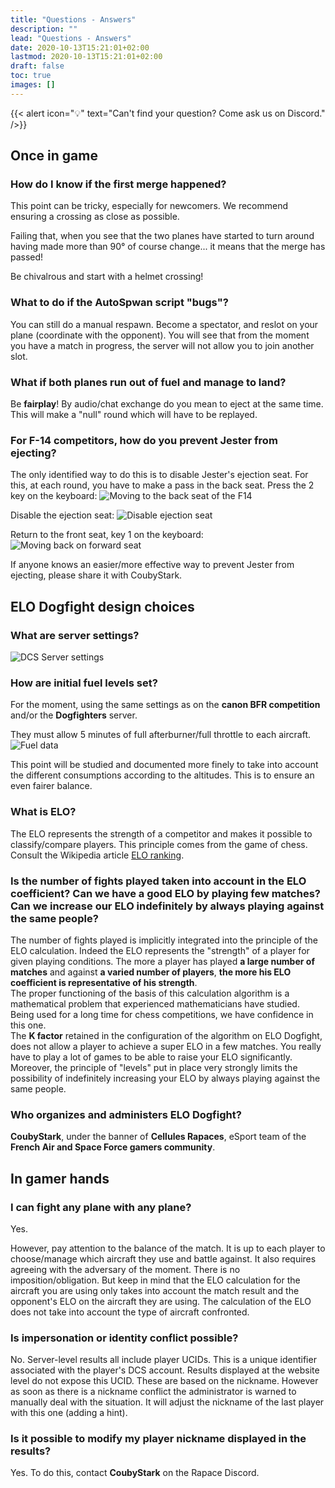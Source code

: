 ```yaml
---
title: "Questions - Answers"
description: ""
lead: "Questions - Answers"
date: 2020-10-13T15:21:01+02:00
lastmod: 2020-10-13T15:21:01+02:00
draft: false
toc: true
images: []
---
```


{{< alert icon="💡" text="Can't find your question? Come ask us on Discord." />}}

## Once in game

### How do I know if the first merge happened?
This point can be tricky, especially for newcomers. We recommend ensuring a crossing as close as possible.

Failing that, when you see that the two planes have started to turn around having made more than 90° of course change... it means that the merge has passed!

Be chivalrous and start with a helmet crossing!

### What to do if the AutoSpwan script "bugs"?
You can still do a manual respawn. Become a spectator, and reslot on your plane (coordinate with the opponent). You will see that from the moment you have a match in progress, the server will not allow you to join another slot.

### What if both planes run out of fuel and manage to land?
Be **fairplay**! By audio/chat exchange do you mean to eject at the same time. This will make a "null" round which will have to be replayed.

### For F-14 competitors, how do you prevent Jester from ejecting?
The only identified way to do this is to disable Jester's ejection seat.
For this, at each round, you have to make a pass in the back seat. Press the 2 key on the keyboard:
![Moving to the back seat of the F14](en_f14-ejection-seat-unarm_step1.jpg)

Disable the ejection seat:
![Disable ejection seat](en_f14-ejection-seat-unarm_step2.jpg)

Return to the front seat, key 1 on the keyboard:
![Moving back on forward seat](en_f14-ejection-seat-unarm_step3.jpg)

If anyone knows an easier/more effective way to prevent Jester from ejecting, please share it with CoubyStark.


## ELO Dogfight design choices

### What are server settings?
![DCS Server settings](elodf_dcs_server_settings.jpg)

### How are initial fuel levels set?
For the moment, using the same settings as on the **canon BFR competition** and/or the **Dogfighters** server.

They must allow 5 minutes of full afterburner/full throttle to each aircraft.
![Fuel data](elodf_fuel_data.jpg)

This point will be studied and documented more finely to take into account the different consumptions according to the altitudes. This is to ensure an even fairer balance.

### What is ELO?
The ELO represents the strength of a competitor and makes it possible to classify/compare players.
This principle comes from the game of chess. Consult the Wikipedia article [ELO ranking](https://en.wikipedia.org/wiki/Elo_rating_system).

### Is the number of fights played taken into account in the ELO coefficient? Can we have a good ELO by playing few matches? Can we increase our ELO indefinitely by always playing against the same people?
The number of fights played is implicitly integrated into the principle of the ELO calculation. Indeed the ELO represents the "strength" of a player for given playing conditions. The more a player has played **a large number of matches** and against **a varied number of players**, **the more his ELO coefficient is representative of his strength**.</br >
The proper functioning of the basis of this calculation algorithm is a mathematical problem that experienced mathematicians have studied. Being used for a long time for chess competitions, we have confidence in this one.</br >
The **K factor** retained in the configuration of the algorithm on ELO Dogfight, does not allow a player to achieve a super ELO in a few matches. You really have to play a lot of games to be able to raise your ELO significantly.</br >
Moreover, the principle of "levels" put in place very strongly limits the possibility of indefinitely increasing your ELO by always playing against the same people.

### Who organizes and administers ELO Dogfight?
**CoubyStark**, under the banner of **Cellules Rapaces**, eSport team of the **French Air and Space Force gamers community**.


## In gamer hands

### I can fight any plane with any plane?
Yes.

However, pay attention to the balance of the match. It is up to each player to choose/manage which aircraft they use and battle against. It also requires agreeing with the adversary of the moment. There is no imposition/obligation. But keep in mind that the ELO calculation for the aircraft you are using only takes into account the match result and the opponent's ELO on the aircraft they are using. The calculation of the ELO does not take into account the type of aircraft confronted.

### Is impersonation or identity conflict possible?
No.
Server-level results all include player UCIDs. This is a unique identifier associated with the player's DCS account.
Results displayed at the website level do not expose this UCID. These are based on the nickname. However as soon as there is a nickname conflict the administrator is warned to manually deal with the situation. It will adjust the nickname of the last player with this one (adding a hint).

### Is it possible to modify my player nickname displayed in the results?
Yes.
To do this, contact **CoubyStark** on the Rapace Discord.
